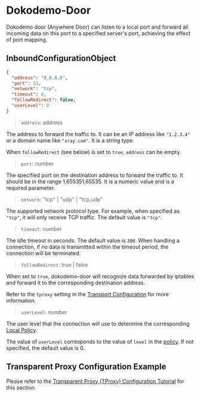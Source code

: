 # Dokodemo-Door

Dokodemo door (Anywhere Door) can listen to a local port and forward all incoming data on this port to a specified server's port, achieving the effect of port mapping.

## InboundConfigurationObject

```json
{
  "address": "8.8.8.8",
  "port": 53,
  "network": "tcp",
  "timeout": 0,
  "followRedirect": false,
  "userLevel": 0
}
```

> `address`: address

The address to forward the traffic to. It can be an IP address like `"1.2.3.4"` or a domain name like `"xray.com"`. It is a string type.

When `followRedirect` (see below) is set to `true`, `address` can be empty.

> `port`: number

The specified port on the destination address to forward the traffic to. It should be in the range 1,655351,65535. It is a numeric value and is a required parameter.

> `network`: "tcp" | "udp" | "tcp,udp"

The supported network protocol type. For example, when specified as `"tcp"`, it will only receive TCP traffic. The default value is `"tcp"`.

> `timeout`: number

The idle timeout in seconds. The default value is `300`. When handling a connection, if no data is transmitted within the timeout period, the connection will be terminated.

> `followRedirect`: true | false

When set to `true`, dokodemo-door will recognize data forwarded by iptables and forward it to the corresponding destination address.

Refer to the `tproxy` setting in the [Transport Configuration](../transport.md#sockoptobject) for more information.

> `userLevel`: number

The user level that the connection will use to determine the corresponding [Local Policy](../policy.md#levelpolicyobject).

The value of `userLevel` corresponds to the value of `level` in the [policy](../policy.md#policyobject). If not specified, the default value is 0.

## Transparent Proxy Configuration Example

Please refer to the [Transparent Proxy (TProxy) Configuration Tutorial](../../document/level-2/tproxy) for this section.
